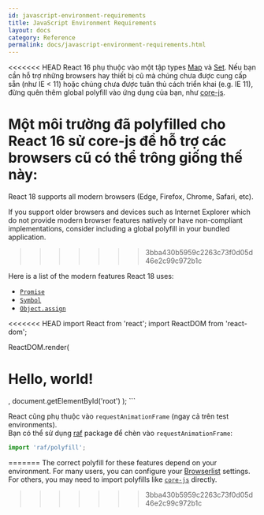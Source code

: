 ```yaml
---
id: javascript-environment-requirements
title: JavaScript Environment Requirements
layout: docs
category: Reference
permalink: docs/javascript-environment-requirements.html
---
```


<<<<<<< HEAD
React 16 phụ thuộc vào một tập types [Map](https://developer.mozilla.org/en-US/docs/Web/JavaScript/Reference/Global_Objects/Map) và [Set](https://developer.mozilla.org/en-US/docs/Web/JavaScript/Reference/Global_Objects/Set). Nếu bạn cần hỗ trợ những browsers hay thiết bị cũ mà chúng chưa được cung cấp sẵn (như IE < 11) hoặc chúng chưa được tuân thủ cách triển khai (e.g. IE 11), đừng quên thêm global polyfill vào ứng dụng của bạn, như [core-js](https://github.com/zloirock/core-js).

Một môi trường đã polyfilled cho React 16 sử core-js để hỗ trợ các browsers cũ có thể trông giống thế này:
=======
React 18 supports all modern browsers (Edge, Firefox, Chrome, Safari, etc).

If you support older browsers and devices such as Internet Explorer which do not provide modern browser features natively or have non-compliant implementations, consider including a global polyfill in your bundled application.
>>>>>>> 3bba430b5959c2263c73f0d05d46e2c99c972b1c

Here is a list of the modern features React 18 uses:
- [`Promise`](https://developer.mozilla.org/en-US/docs/Web/JavaScript/Reference/Global_Objects/Promise)
- [`Symbol`](https://developer.mozilla.org/en-US/docs/Web/JavaScript/Reference/Global_Objects/Symbol)
- [`Object.assign`](https://developer.mozilla.org/en-US/docs/Web/JavaScript/Reference/Global_Objects/Object/assign)

<<<<<<< HEAD
import React from 'react';
import ReactDOM from 'react-dom';

ReactDOM.render(
  <h1>Hello, world!</h1>,
  document.getElementById('root')
);
```

React cũng phụ thuộc vào `requestAnimationFrame` (ngay cả trên test environments).  
Bạn có thể sử dụng [raf](https://www.npmjs.com/package/raf) package để chèn vào `requestAnimationFrame`:

```js
import 'raf/polyfill';
```
=======
The correct polyfill for these features depend on your environment. For many users, you can configure your [Browserlist](https://github.com/browserslist/browserslist) settings. For others, you may need to import polyfills like [`core-js`](https://github.com/zloirock/core-js) directly.
>>>>>>> 3bba430b5959c2263c73f0d05d46e2c99c972b1c
